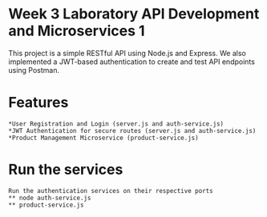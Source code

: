 # Week 3 Laboratory API Development and Microservices 1

This project is a simple RESTful API using Node.js and Express. We also implemented a JWT-based authentication to create and test API endpoints using Postman. 

# Features 

    *User Registration and Login (server.js and auth-service.js)
    *JWT Authentication for secure routes (server.js and auth-service.js)
    *Product Management Microservice (product-service.js)

# Run the services 
    Run the authentication services on their respective ports
    ** node auth-service.js
    ** product-service.js 
